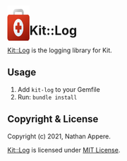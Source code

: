 <!--pp {} -->
<img align="left" width="50" height="90" src="https://raw.githubusercontent.com/rubykit/kit/main/docs/assets/images/rubykit-framework-logo.svg">
<!-- pp-->

[Kit::Log]: https://github.com/rubykit/kit/tree/main/libraries/kit-log

# Kit::Log

[Kit::Log] is the logging library for Kit.

## Usage

1) Add `kit-log` to your Gemfile
2) Run: `bundle install`

## Copyright & License

Copyright (c) 2021, Nathan Appere.

[Kit::Log] is licensed under [MIT License](MIT_LICENSE.md).
